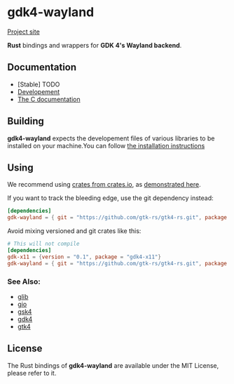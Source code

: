 # gdk4-wayland

[Project site](https://gtk-rs.org/)

__Rust__ bindings and wrappers for __GDK 4's Wayland backend__.

## Documentation
- [Stable] TODO
- [Developement](https://gtk-rs.org/gtk4-rs/gdk4_wayland/)
- [The C documentation](https://developer.gnome.org/gdk4/stable/gdk4-Wayland-Interaction.html)


## Building

__gdk4-wayland__ expects the developement files of various libraries to be installed on your machine.You can follow [the installation instructions](https://www.gtk.org/docs/installations/)

## Using

We recommend using [crates from crates.io](https://crates.io/keywords/gtk-rs),
as [demonstrated here](https://gtk-rs.org/#using).

If you want to track the bleeding edge, use the git dependency instead:

```toml
[dependencies]
gdk-wayland = { git = "https://github.com/gtk-rs/gtk4-rs.git", package = "gdk4-wayland" }
```

Avoid mixing versioned and git crates like this:

```toml
# This will not compile
[dependencies]
gdk-x11 = {version = "0.1", package = "gdk4-x11"}
gdk-wayland = { git = "https://github.com/gtk-rs/gtk4-rs.git", package = "gdk4-wayland" }
```

### See Also:

- [glib](https://crates.io/crates/glib)
- [gio](https://crates.io/crates/gio)
- [gsk4](https://crates.io/crates/gsk4)
- [gdk4](https://crates.io/crates/gdk4)
- [gtk4](https://crates.io/crates/gtk4)


## License

The Rust bindings of __gdk4-wayland__ are available under the MIT License, please refer to it.
